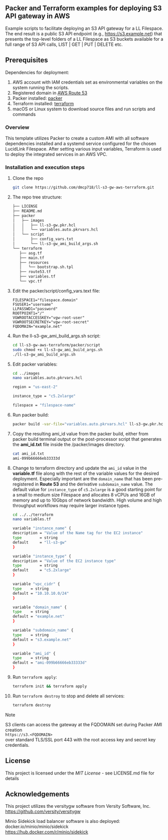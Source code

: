 ## Packer and Terraform examples for deploying S3 API gateway in AWS
Example scripts to facilitate deploying an S3 API gateway for a LL Filespace. The end result is a public S3 API endpoint (e.g., https://s3.example.net) that presents the top-level folders of a LL Filespace as S3 buckets available for a full range of S3 API calls, LIST | GET | PUT | DELETE etc.

## Prerequisites

Dependencies for deployment:

1. AWS account with IAM credentials set as environmental variables on the system running the scripts.
2. Registered domain in [AWS Route 53](https://docs.aws.amazon.com/Route53/latest/DeveloperGuide/domain-register.html#register_new_console)
3. Packer installed: [packer](https://developer.hashicorp.com/packer/tutorials/docker-get-started/get-started-install-cli)
4. Terraform installed: [terraform](https://developer.hashicorp.com/terraform/tutorials/aws-get-started/install-cli)
5. macOS or Linux system to download source files and run scripts and commands

<!-- OVERVIEW -->
### Overview
This template utilizes Packer to create a custom AMI with all software dependencies installed and a systemd service configured for the chosen LucidLink Filespace. After setting various input variables, Terraform is used to deploy the integrated services in an AWS VPC.

<!-- INSTALLATION -->
### Installation and execution steps

1. Clone the repo
   ```sh
   git clone https://github.com/dmcp718/ll-s3-gw-aws-terraform.git
   ```
2. The repo tree structure:
   ```sh
   ├── LICENSE
   ├── README.md
   ├── packer
   │   ├── images
   │   │   ├── ll-s3-gw.pkr.hcl
   │   │   └── variables.auto.pkrvars.hcl
   │   └── script
   │       ├── config_vars.txt
   │       └── ll-s3-gw_ami_build_args.sh
   └── terraform
      ├── asg.tf
      ├── main.tf
      ├── resources
      │   └── bootstrap.sh.tpl
      ├── route53.tf
      ├── variables.tf
      └── vpc.tf
   ```
3. Edit the packer/script/config_vars.text file:
   ```
   FILESPACE1="filespace.domain"
   FSUSER1="username"
   LLPASSWD1="password"
   ROOTPOINT1="/"
   VGWROOTACCESSKEY="vgw-root-user"
   VGWROOTSECRETKEY="vgw-root-secret"
   FQDOMAIN="example.net"
   ```
4. Run the ll-s3-gw_ami_build_args.sh script:
   ```sh
   cd ll-s3-gw-aws-terraform/packer/script
   sudo chmod +x ll-s3-gw_ami_build_args.sh
   ./ll-s3-gw_ami_build_args.sh
   ```
5. Edit packer variables:
   ```sh
   cd ../images
   nano variables.auto.pkrvars.hcl
   ```
   ```sh
   region = "us-east-2"

   instance_type = "c5.2xlarge"

   filespace = "filespace-name"
   ```
6. Run packer build:
   ```sh
   packer build -var-file="variables.auto.pkrvars.hcl" ll-s3-gw.pkr.hcl
   ```
7. Copy the resulting ami_id value from the packer build, either from packer build terminal output or the post-processor script that generates the **ami_id.txt** file inside the /packer/images directory.
   ```sh
   cat ami_id.txt
   ami-099b66666eb33333d
   ```
8. Change to terraform directory and update the `ami_id` value in the **variable.tf** file along with the rest of the variable values for the desired deployment. Especially important are the `domain_name` that has been pre-registered in **Route 53** and the derivative `subdomain_name` value. The default value for `instance_type` of `c5.2xlarge` is a good starting point for a small to medium size Filespace and allocates 8 vCPUs and 16GB of memory and up to 10Gbps of network bandwidth. High volume and high throughput workflows may require larger instance types.
   ```sh
   cd ../../terraform
   nano variables.tf
   ```
   ```sh
   variable "instance_name" {
   description = "Value of the Name tag for the EC2 instance"
   type        = string
   default     = "ll-s3-gw"
   }

   variable "instance_type" {
   description = "Value of the EC2 instance type"
   type        = string
   default     = "c5.2xlarge"
   }

   variable "vpc_cidr" {
   type    = string
   default = "10.10.10.0/24"
   }

   variable "domain_name" {
   type    = string
   default = "example.net"
   }

   variable "subdomain_name" {
   type    = string
   default = "s3.example.net"
   }

   variable "ami_id" {
   type    = string
   default = "ami-099b66666eb33333d"
   }   
   ```
9. Run ``terraform apply``:
   ```sh
   terraform init && terraform apply
   ```
10. Run ``terraform destroy`` to stop and delete all services:
    ```sh
    terraform destroy
    ```
> [!NOTE]
> S3 clients can access the gateway at the FQDOMAIN set during Packer AMI creation  
> ``https://s3.<FQDOMAIN>``  
> over standard TLS/SSL port 443 with the root access key and secret key credentials.  

## License
This project is licensed under the *MIT License* - see LICENSE.md file for details

## Acknowledgements
This project utilizes the versitygw software from Versity Software, Inc.
https://github.com/versity/versitygw

Minio Sidekick load balancer software is also deployed:  
docker.io/minio/minio/sidekick  
https://hub.docker.com/r/minio/sidekick